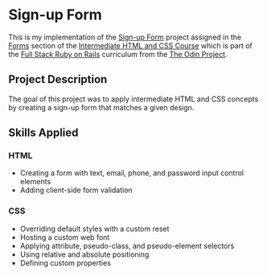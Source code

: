 # Sign-up Form

This is my implementation of the [Sign-up Form](https://www.theodinproject.com/lessons/intermediate-html-and-css-sign-up-form) project assigned in the [Forms](https://www.theodinproject.com/paths/full-stack-ruby-on-rails/courses/intermediate-html-and-css#forms) section of the [Intermediate HTML and CSS Course](https://www.theodinproject.com/paths/full-stack-ruby-on-rails/courses/intermediate-html-and-css) which is part of the [Full Stack Ruby on Rails](https://www.theodinproject.com/paths/full-stack-ruby-on-rails) curriculum from the [The Odin Project](https://www.theodinproject.com).

## Project Description

The goal of this project was to apply intermediate HTML and CSS concepts by creating a sign-up form that matches a given design. 

## Skills Applied

### HTML

* Creating a form with text, email, phone, and password input control elements
* Adding client-side form validation

### CSS

* Overriding default styles with a custom reset
* Hosting a custom web font
* Applying attribute, pseudo-class, and pseudo-element selectors
* Using relative and absolute positioning
* Defining custom properties